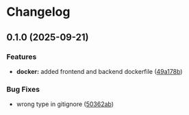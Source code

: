# Changelog

## 0.1.0 (2025-09-21)


### Features

* **docker:** added frontend and backend dockerfile ([49a178b](https://github.com/malydinozaurpl/blob-upload-site/commit/49a178bd78b800ad8378045ab4fbc46820cbe09a))


### Bug Fixes

* wrong type in gitignore ([50362ab](https://github.com/malydinozaurpl/blob-upload-site/commit/50362abe361b17207d42c42308fe88ca729db256))
